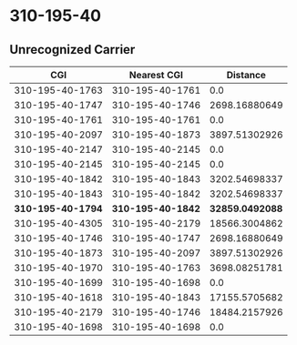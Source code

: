 # 310-195-40
## Unrecognized Carrier


| CGI | Nearest CGI | Distance |
|-----|-------------|----------|
| 310-195-40-1763 | 310-195-40-1761 | 0.0 |
| 310-195-40-1747 | 310-195-40-1746 | 2698.16880649 |
| 310-195-40-1761 | 310-195-40-1761 | 0.0 |
| 310-195-40-2097 | 310-195-40-1873 | 3897.51302926 |
| 310-195-40-2147 | 310-195-40-2145 | 0.0 |
| 310-195-40-2145 | 310-195-40-2145 | 0.0 |
| 310-195-40-1842 | 310-195-40-1843 | 3202.54698337 |
| 310-195-40-1843 | 310-195-40-1842 | 3202.54698337 |
| **310-195-40-1794** | **310-195-40-1842** | **32859.0492088** |
| 310-195-40-4305 | 310-195-40-2179 | 18566.3004862 |
| 310-195-40-1746 | 310-195-40-1747 | 2698.16880649 |
| 310-195-40-1873 | 310-195-40-2097 | 3897.51302926 |
| 310-195-40-1970 | 310-195-40-1763 | 3698.08251781 |
| 310-195-40-1699 | 310-195-40-1698 | 0.0 |
| 310-195-40-1618 | 310-195-40-1843 | 17155.5705682 |
| 310-195-40-2179 | 310-195-40-1746 | 18484.2157926 |
| 310-195-40-1698 | 310-195-40-1698 | 0.0 |
